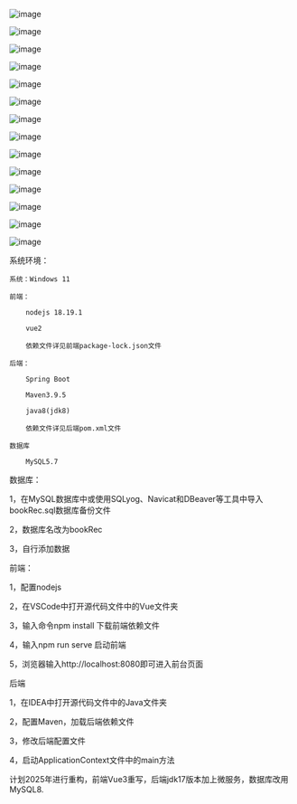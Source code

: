 ﻿![image](https://github.com/cuteeeeeSherry/BookRec/blob/master/READMEPIC/1.png)

![image](https://github.com/cuteeeeeSherry/BookRec/blob/master/READMEPIC/2.png)

![image](https://github.com/cuteeeeeSherry/BookRec/blob/master/READMEPIC/3.png)

![image](https://github.com/cuteeeeeSherry/BookRec/blob/master/READMEPIC/4.png)

![image](https://github.com/cuteeeeeSherry/BookRec/blob/master/READMEPIC/5.png)

![image](https://github.com/cuteeeeeSherry/BookRec/blob/master/READMEPIC/6.png)

![image](https://github.com/cuteeeeeSherry/BookRec/blob/master/READMEPIC/7.png)

![image](https://github.com/cuteeeeeSherry/BookRec/blob/master/READMEPIC/8.png)

![image](https://github.com/cuteeeeeSherry/BookRec/blob/master/READMEPIC/9.png)

![image](https://github.com/cuteeeeeSherry/BookRec/blob/master/READMEPIC/10.png)

![image](https://github.com/cuteeeeeSherry/BookRec/blob/master/READMEPIC/11.png)

![image](https://github.com/cuteeeeeSherry/BookRec/blob/master/READMEPIC/12.png)

![image](https://github.com/cuteeeeeSherry/BookRec/blob/master/READMEPIC/13.png)

![image](https://github.com/cuteeeeeSherry/BookRec/blob/master/READMEPIC/14.png)


系统环境：

	系统：Windows 11

	前端：

		nodejs 18.19.1

		vue2

		依赖文件详见前端package-lock.json文件

	后端：

		Spring Boot

		Maven3.9.5

		java8(jdk8)

		依赖文件详见后端pom.xml文件

	数据库

		MySQL5.7

数据库：

1，在MySQL数据库中或使用SQLyog、Navicat和DBeaver等工具中导入bookRec.sql数据库备份文件

2，数据库名改为bookRec

3，自行添加数据


前端：

1，配置nodejs

2，在VSCode中打开源代码文件中的Vue文件夹

3，输入命令npm install 下载前端依赖文件

4，输入npm run serve 启动前端

5，浏览器输入http://localhost:8080即可进入前台页面


后端

1，在IDEA中打开源代码文件中的Java文件夹

2，配置Maven，加载后端依赖文件

3，修改后端配置文件

4，启动ApplicationContext文件中的main方法

计划2025年进行重构，前端Vue3重写，后端jdk17版本加上微服务，数据库改用MySQL8.


